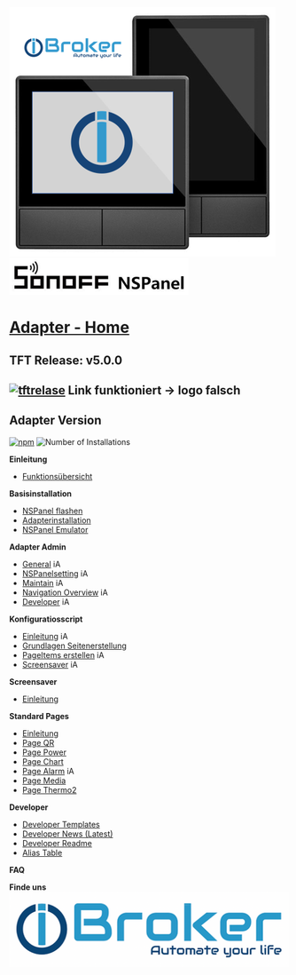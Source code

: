 <!-- TODO: Translate from German to Español -->

![Panel eu_us mit logo](<../Pictures/Panel eu_us mit logo.png>)  
![SOnOFFLogo](../Pictures/SOnOffLogo.png)   
# [Adapter - Home](Home)  
## TFT Release: v5.0.0  
[![tftrelase](https://img.shields.io/github/release/ticaki/iobroker.nspanel-lovelace-ui.svg)](https://github.com/ticaki/ioBroker.nspanel-lovelace-ui/tree/main/HMI)  Link funktioniert -> logo falsch
---
## Adapter Version  
[![npm](https://img.shields.io/npm/v/iobroker.nspanel-lovelace-ui.svg)](https://github.com/ticaki/ioBroker.nspanel-lovelace-ui/releases) ![Number of Installations](https://iobroker.live/badges/nspanel-lovelace-ui-installed.svg)
  
  
**Einleitung**  
- [Funktionsübersicht]()  
  
**Basisinstallation**  
- [NSPanel flashen](NSPanel-flashen)  
- [Adapterinstallation](Adapter-Installation)  
- [NSPanel Emulator](NSPanel-Nextion-Editor)  

**Adapter Admin**
- [General](General) iA  
- [NSPanelsetting](NSPanelsetting) iA  
- [Maintain](Maintain) iA  
- [Navigation Overview](Navigation) iA  
- [Developer](Developer) iA  
  
**Konfiguratiosscript**
- [Einleitung](ScriptConfig) iA
- [Grundlagen Seitenerstellung](ScriptConfig#seiten-konfiguration)  
- [PageItems erstellen](ScriptConfig#pageitems) iA  
- [Screensaver](ScriptConfig#screensaver) iA  

**Screensaver**  
- [Einleitung](screensaver)   

**Standard Pages**  
- [Einleitung](Pages)  
- [Page QR](PageQR)  
- [Page Power](PagePower)  
- [Page Chart](PageChart)
- [Page Alarm](PageAlarm) iA
- [Page Media](PageMedia)   
- [Page Thermo2](PageThermo2) 
  
**Developer**  
- [Developer Templates](Developer-Templates)  
- [Developer News (Latest)](Developer-News-(Latest))
- [Developer Readme](Developer-Readme)
- [Alias Table](https://github.com/ticaki/ioBroker.nspanel-lovelace-ui/blob/main/ALIAS.md)
  
**FAQ**  

**Finde uns**  
[![iobrokerLogo](../Pictures/iobrokerLogo.png)](https://forum.iobroker.net/topic/80055/alphatest-nspanel-lovelace-ui-v0-1-1)  
 